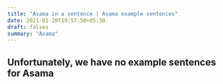 ```yaml
---
title: "Asama in a sentence | Asama example sentences"
date: 2021-01-20T19:57:50+05:30
draft: falses
summary: "Asama"
---
```

## Unfortunately, we have no example sentences for Asama                 
